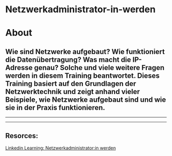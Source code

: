 # Netzwerkadministrator-in-werden


# About

## Wie sind Netzwerke aufgebaut? Wie funktioniert die Datenübertragung? Was macht die IP-Adresse genau? Solche und viele weitere Fragen werden in diesem Training beantwortet. Dieses Training basiert auf den Grundlagen der Netzwerktechnik und zeigt anhand vieler Beispiele, wie Netzwerke aufgebaut sind und wie sie in der Praxis funktionieren.
---





---
## Resorces: 
[Linkedin Learning: Netzwerkadministrator:in werden](https://www.linkedin.com/learning/netzwerkgrundlagen/willkommen-zu-netzwerkgrundlagen?autoAdvance=true&autoSkip=false&autoplay=true&contextUrn=urn%3Ali%3AlyndaLearningPath%3A5996a3e6498e41bff67b4a79&resume=false)
